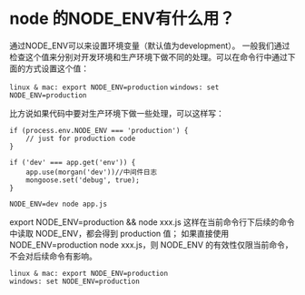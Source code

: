 # node 的NODE_ENV有什么用？

通过NODE_ENV可以来设置环境变量（默认值为development）。
一般我们通过检查这个值来分别对开发环境和生产环境下做不同的处理。可以在命令行中通过下面的方式设置这个值：

`linux & mac: export NODE_ENV=production`
`windows: set NODE_ENV=production`

比方说如果代码中要对生产环境下做一些处理，可以这样写：

```
if (process.env.NODE_ENV === 'production') {
    // just for production code
}
```

```
if ('dev' === app.get('env')) {
    app.use(morgan('dev'))//中间件日志
    mongoose.set('debug', true);
}
```

`NODE_ENV=dev node app.js`


export NODE_ENV=production && node xxx.js  这样在当前命令行下后续的命令中读取 NODE_ENV，都会得到  production 值；
如果直接使用 NODE_ENV=production node xxx.js，则 NODE_ENV 的有效性仅限当前命令，不会对后续命令有影响。

```
linux & mac: export NODE_ENV=production
windows: set NODE_ENV=production
```

